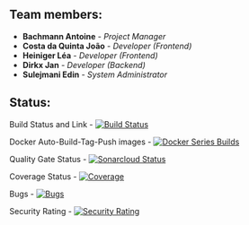 ## Team members:

* **Bachmann Antoine** - *Project Manager*
* **Costa da Quinta João** - *Developer (Frontend)*
* **Heiniger Léa** - *Developer (Frontend)*
* **Dirkx Jan** - *Developer (Backend)*
* **Sulejmani Edin** - *System Administrator*

##
##
##

## Status:


Build Status and Link - [![Build Status](https://travis-ci.org/TechPrimers/travis-ci-example.svg?branch=master)](https://github.com/groupe-1-mais-on-veut-diriger-le-monde/chut-faut-pas-le-dire)

Docker Auto-Build-Tag-Push images - [![Docker Series Builds](https://github.com/groupe-1-mais-on-veut-diriger-le-monde/chut-faut-pas-le-dire/actions/workflows/docker.yml/badge.svg)](https://github.com/groupe-1-mais-on-veut-diriger-le-monde/chut-faut-pas-le-dire/actions/workflows/docker.yml)

Quality Gate Status - [![Sonarcloud Status](https://sonarcloud.io/api/project_badges/measure?project=groupe-1-mais-on-veut-diriger-le-monde_chut-faut-pas-le-dire&metric=alert_status)](https://sonarcloud.io/dashboard?id=groupe-1-mais-on-veut-diriger-le-monde_chut-faut-pas-le-dire)

Coverage Status - [![Coverage](https://sonarcloud.io/api/project_badges/measure?project=groupe-1-mais-on-veut-diriger-le-monde_chut-faut-pas-le-dire&metric=coverage)](https://sonarcloud.io/dashboard?id=groupe-1-mais-on-veut-diriger-le-monde_chut-faut-pas-le-dire)

Bugs - [![Bugs](https://sonarcloud.io/api/project_badges/measure?project=groupe-1-mais-on-veut-diriger-le-monde_chut-faut-pas-le-dire&metric=bugs)](https://sonarcloud.io/dashboard?id=groupe-1-mais-on-veut-diriger-le-monde_chut-faut-pas-le-dire)

Security Rating - [![Security Rating](https://sonarcloud.io/api/project_badges/measure?project=groupe-1-mais-on-veut-diriger-le-monde_chut-faut-pas-le-dire&metric=security_rating)](https://sonarcloud.io/dashboard?id=groupe-1-mais-on-veut-diriger-le-monde_chut-faut-pas-le-dire)
